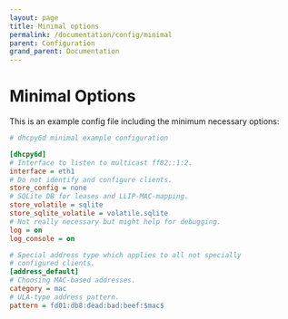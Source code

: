 ```yaml
---
layout: page
title: Minimal options
permalink: /documentation/config/minimal
parent: Configuration
grand_parent: Documentation
---
```


# Minimal Options

This is an example config file including the minimum necessary options:

```ini
# dhcpy6d minimal example configuration

[dhcpy6d]
# Interface to listen to multicast ff02::1:2.
interface = eth1
# Do not identify and configure clients.
store_config = none
# SQLite DB for leases and LLIP-MAC-mapping.
store_volatile = sqlite
store_sqlite_volatile = volatile.sqlite
# Not really necessary but might help for debugging.
log = on
log_console = on

# Special address type which applies to all not specially
# configured clients.
[address_default]
# Choosing MAC-based addresses.
category = mac
# ULA-type address pattern.
pattern = fd01:db8:dead:bad:beef:$mac$
```
